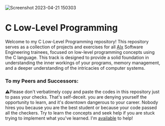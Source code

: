 ![Screenshot 2023-04-21 150303](https://user-images.githubusercontent.com/107848793/233621598-d99b0bc7-4d85-4c39-ad33-2ac9a3cfe01d.png)  
# C Low-Level Programming  
Welcome to my C Low-Level Programming repository! This repository serves as a collection of projects and exercises for all [Alx](https://www.alxafrica.com/) Software Engineering trainees, focused on low-level programming concepts using the C language. This track is designed to provide a solid foundation in understanding the inner workings of your programs, memory management, and a deeper understanding of the intricacies of computer systems.
### To my Peers and Successors:  
⚠️Please don't verbatimely copy and paste the codes in this repository just to pass your checks. That's self-deceit. you are denying yourself the opportunity to learn, and it's downtown dangerous to your career. Nobody hires you because you are the best student or because your code passed all the checkers. Try to learn the concepts and seek help if you are stuck trying to implement what you've learned. I'm [available](chiagoziem11@yahoo.com) to help!
